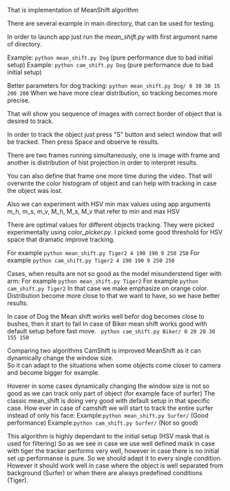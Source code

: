 That is implementation of MeanShift algorithm

There are several example in main directory, that can be used for testing. 

In order to launch app just run the *mean_shift.py* with first argument name of directory.

Example: ```python mean_shift.py Dog``` (pure performance due to bad initial setup)
Example: ```python cam_shift.py Dog``` (pure performance due to bad initial setup)

Better parameters for dog tracking: ```python mean_shift.py Dog/ 0 30 30 15 200 200``` When we have more clear distribution, so tracking becomes more precise.

That will show you sequence of images with correct border of object that is desired to track.
 
In order to track the object just press "S" button and select window that will be tracked. Then press Space and observe te results.

There are two frames running simultaneously, one is image with frame and another is distribution of hist projection in order to interpret results.

You can also define that frame one more time during the video. That will overwrite the color histogram of object and can help with tracking in case the object was lost.

Also we can experiment with HSV min max values using app arguments m_h, m_s, m_v, M_h, M_s, M_v that refer to min and max HSV

There are optimal values for different objects tracking. They were picked experimentally using *color_picker.py*. I picked some good threshold for HSV space that dramatic improve tracking.

For example ```python mean_shift.py Tiger2 4 190 190 9 250 250```
For example ```python cam_shift.py Tiger2 4 190 190 9 250 250```

Cases, when results are not so good as the model misunderstend tiger with arm:
For example ```python mean_shift.py Tiger2```
For example ```python cam_shift.py Tiger2```
In that case we make emphasize on orange color. Distribution become more close to that we want to have, so we have better results.


In case of Dog the Mean shift works well befor dog becomes close to bushes, then it start to fail 
In case of Biker mean shift works good with default setup before fast move.
``` python cam_shift.py Biker/ 0 20 20 30 155 150```

Comparing two algorithms CamShift is improved MeanShift as it can dynamically change the window size.  
So it can adapt to the situations when some objects come closer to camera and become bigger for example.

Hoverer in some cases dynamically changing the window size is not so good as we can track only part of object (for example face of surfer)
The classic mean_shift is doing very good with default setup in that specific case. How ever in case of camshift we will start to track the entire surfer instead of only his face:
Example:```python mean_shift.py Surfer/``` (Good performance)
Example:```python cam_shift.py Surfer/``` (Not so good)


This algorithm is highly dependant to the initial setup (HSV mask that is used for filtering)
So as we see in case we use well defined mask in case with tiger the tracker performs very well, however in case there is no initial set up performanse is pure. So we should adapt it to every single condition.
However it should work well in case where the object is well separated from background (Surfer) or when there are always predefined conditions (Tiger).  
